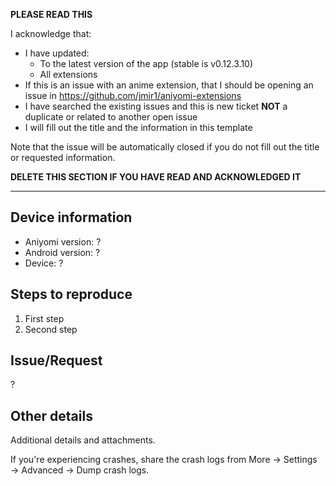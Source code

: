**PLEASE READ THIS**

I acknowledge that:

- I have updated:
  - To the latest version of the app (stable is v0.12.3.10)
  - All extensions
- If this is an issue with an anime extension, that I should be opening an issue in https://github.com/jmir1/aniyomi-extensions
- I have searched the existing issues and this is new ticket **NOT** a duplicate or related to another open issue
- I will fill out the title and the information in this template

Note that the issue will be automatically closed if you do not fill out the title or requested information.

**DELETE THIS SECTION IF YOU HAVE READ AND ACKNOWLEDGED IT**

---

## Device information
* Aniyomi version: ?
* Android version: ?
* Device: ?

## Steps to reproduce
1. First step
2. Second step

## Issue/Request
?

## Other details
Additional details and attachments.

If you're experiencing crashes, share the crash logs from More → Settings → Advanced → Dump crash logs.
